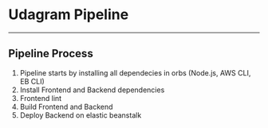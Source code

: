 # Udagram Pipeline
---

## Pipeline Process
1. Pipeline starts by installing all dependecies in orbs (Node.js, AWS CLI, EB CLI)
2. Install Frontend and Backend dependencies
3. Frontend lint
4. Build Frontend and Backend
5. Deploy Backend on elastic beanstalk
